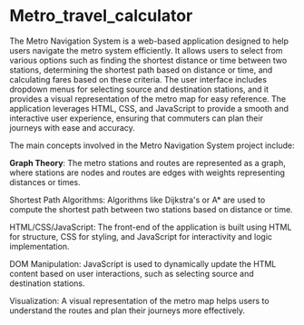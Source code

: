 # Metro_travel_calculator


The Metro Navigation System is a web-based application designed to help users navigate the metro system efficiently. It allows users to select from various options such as finding the shortest distance or time between two stations, determining the shortest path based on distance or time, and calculating fares based on these criteria. The user interface includes dropdown menus for selecting source and destination stations, and it provides a visual representation of the metro map for easy reference. The application leverages HTML, CSS, and JavaScript to provide a smooth and interactive user experience, ensuring that commuters can plan their journeys with ease and accuracy.

The main concepts involved in the Metro Navigation System project include:

**Graph Theory**: The metro stations and routes are represented as a graph, where stations are nodes and routes are edges with weights representing distances or times.

Shortest Path Algorithms: Algorithms like Dijkstra's or A* are used to compute the shortest path between two stations based on distance or time.

HTML/CSS/JavaScript: The front-end of the application is built using HTML for structure, CSS for styling, and JavaScript for interactivity and logic implementation.

DOM Manipulation: JavaScript is used to dynamically update the HTML content based on user interactions, such as selecting source and destination stations.

Visualization: A visual representation of the metro map helps users to understand the routes and plan their journeys more effectively.
